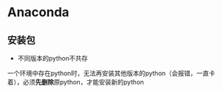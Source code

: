 # Anaconda

## 安装包

- 不同版本的python不共存

一个环境中存在python时，无法再安装其他版本的python（会报错，一直卡着），必须**先删除**原python，才能安装新的python